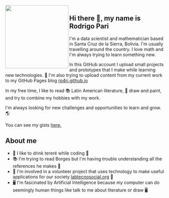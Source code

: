 <img src="https://user-images.githubusercontent.com/29334900/212572564-a633168e-9f6e-4f67-bf3c-624a3fac643d.png" width="200" height="200" align="left"/>

## Hi there 👋, my name is Rodrigo Pari

I'm a data scientist and mathematician based in Santa Cruz de la Sierra, Bolivia. I'm usually travelling around the country. I love math and I'm always trying to learn something new.

In this GitHub account I upload small projects and prototypes that I make while learning new technologies. 🔭 I'm also trying to upload content from my current work to my GitHub Pages blog [rp4ri.github.io](https://rp4ri.github.io/)

In my free time, I like to read 📚 Latin American literature, 🎨 draw and paint, and try to combine my hobbies with my work.

I'm always looking for new challenges and opportunities to learn and grow. 🌎

You can see my gists [here.](https://gist.github.com/rp4ri)

## About me

- 🧉 I like to drink tereré while coding 🧉
- 📚 I'm trying to read Borges but I'm having trouble understanding all the references he makes 🤔
- 🤝 I'm involved in a volunteer project that uses technology to make useful applications for our society [labtecnosocial.org](https://labtecnosocial.org/) 🤝
- 🖥️ I'm fascinated by Artificial Intelligence because my computer can do seemingly human things like talk to me about literature or draw 🖥️


<!--
**rp4ri/rp4ri** is a ✨ _special_ ✨ repository because its `README.md` (this file) appears on your GitHub profile.

Here are some ideas to get you started:

- 🔭 I’m currently working on ...
- 🌱 I’m currently learning ...
- 👯 I’m looking to collaborate on ...
- 🤔 I’m looking for help with ...
- 💬 Ask me about ...
- 📫 How to reach me: ...
- 😄 Pronouns: ...
- ⚡ Fun fact: ...
-->
